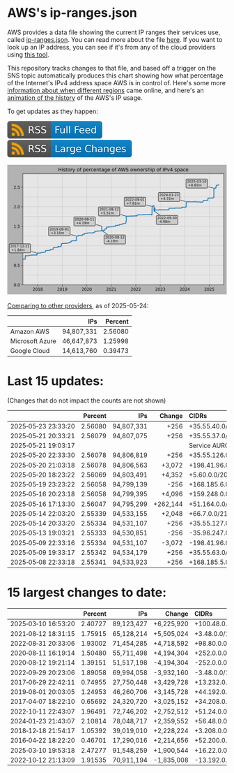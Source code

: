# AWS's ip-ranges.json

AWS provides a data file showing the current IP ranges their
services use, called [ip-ranges.json](https://ip-ranges.amazonaws.com/ip-ranges.json).
You can read more about the file [here](https://docs.aws.amazon.com/general/latest/gr/aws-ip-ranges.html).
If you want to look up an IP address, you can see if it's from any of the cloud providers using [this tool](https://cloud-ips.s3-us-west-2.amazonaws.com/index.html).

This repository tracks changes to that file, and based off a trigger on the SNS 
topic automatically produces this chart showing how what percentage of the 
Internet's IPv4 address space AWS is in control of.  Here's some 
more [information about when different regions](announces.md) came 
online, and here's an [animation of the history](https://youtu.be/v__lzuvKxU0) 
of the AWS's IP usage.

To get updates as they happen:

[![RSS Icon (Full Feed)](images/rss_badge.svg)](https://raw.githubusercontent.com/seligman/aws-ip-ranges/master/rss.xml)
[![RSS Icon (Large Changes)](images/rss_badge_partial.svg)](https://raw.githubusercontent.com/seligman/aws-ip-ranges/master/rss_big_changes.xml)

![History of AWS](history_count.svg)

[Comparing to other providers](https://github.com/seligman/cloud_sizes), as of 2025-05-24:

| | IPs | Percent |
| --- | ---: | ---: |
| Amazon AWS | 94,807,331 | 2.56080 |
| Microsoft Azure | 46,647,873 | 1.25998 |
| Google Cloud | 14,613,760 | 0.39473 |


# Last 15 updates:

(Changes that do not impact the counts are not shown)

| | Percent | IPs | Change | CIDRs |
| :--- | ---: | ---: | ---: | :--- |
| 2025&#8209;05&#8209;23&nbsp;23:33:20 | 2.56080 | 94,807,331 | +256 | +35.55.40.0/24 |
| 2025&#8209;05&#8209;21&nbsp;20:33:21 | 2.56079 | 94,807,075 | +256 | +35.55.37.0/24 |
| 2025&#8209;05&#8209;21&nbsp;19:03:17 | | | | Service AURORA_DSQL |
| 2025&#8209;05&#8209;20&nbsp;22:33:30 | 2.56078 | 94,806,819 | +256 | +35.55.126.0/24 |
| 2025&#8209;05&#8209;20&nbsp;21:03:18 | 2.56078 | 94,806,563 | +3,072 | +198.41.96.0/21,&nbsp;+198.41.104.0/22 |
| 2025&#8209;05&#8209;20&nbsp;18:23:22 | 2.56069 | 94,803,491 | +4,352 | +5.60.0.0/20,&nbsp;+35.55.127.0/24 |
| 2025&#8209;05&#8209;19&nbsp;23:23:22 | 2.56058 | 94,799,139 | -256 | +168.185.6.0/24,&nbsp;-35.55.63.0/24,&nbsp;-35.55.127.0/24 |
| 2025&#8209;05&#8209;16&nbsp;20:23:18 | 2.56058 | 94,799,395 | +4,096 | +159.248.0.0/20 |
| 2025&#8209;05&#8209;16&nbsp;17:13:30 | 2.56047 | 94,795,299 | +262,144 | +51.164.0.0/14 |
| 2025&#8209;05&#8209;14&nbsp;22:03:20 | 2.55339 | 94,533,155 | +2,048 | +66.7.0.0/21 |
| 2025&#8209;05&#8209;14&nbsp;20:33:20 | 2.55334 | 94,531,107 | +256 | +35.55.127.0/24 |
| 2025&#8209;05&#8209;13&nbsp;19:03:21 | 2.55333 | 94,530,851 | -256 | -35.96.247.0/24 |
| 2025&#8209;05&#8209;09&nbsp;22:33:16 | 2.55334 | 94,531,107 | -3,072 | -198.41.96.0/21,&nbsp;-198.41.104.0/22 |
| 2025&#8209;05&#8209;09&nbsp;19:33:17 | 2.55342 | 94,534,179 | +256 | +35.55.63.0/24 |
| 2025&#8209;05&#8209;08&nbsp;22:33:18 | 2.55341 | 94,533,923 | +256 | +168.185.5.0/24 |


# 15 largest changes to date:

| | Percent | IPs | Change | CIDRs |
| :--- | ---: | ---: | ---: | :--- |
| 2025&#8209;03&#8209;10&nbsp;16:53:20 | 2.40727 | 89,123,427 | +6,225,920 | +100.48.0.0/12,&nbsp;+16.144.0.0/13,&nbsp;+16.192.0.0/13,&nbsp;... |
| 2021&#8209;08&#8209;12&nbsp;18:31:15 | 1.75915 | 65,128,214 | +5,505,024 | +3.48.0.0/12,&nbsp;+35.96.0.0/12,&nbsp;+3.152.0.0/13,&nbsp;... |
| 2022&#8209;08&#8209;31&nbsp;20:33:06 | 1.93002 | 71,454,285 | +4,718,592 | +98.80.0.0/12,&nbsp;+184.32.0.0/12,&nbsp;+13.184.0.0/13,&nbsp;... |
| 2020&#8209;08&#8209;11&nbsp;16:19:14 | 1.50480 | 55,711,498 | +4,194,304 | +252.0.0.0/10 |
| 2020&#8209;08&#8209;12&nbsp;19:21:14 | 1.39151 | 51,517,198 | -4,194,304 | -252.0.0.0/10 |
| 2022&#8209;09&#8209;29&nbsp;20:23:06 | 1.89058 | 69,994,058 | -3,932,160 | -3.48.0.0/12,&nbsp;-35.96.0.0/12,&nbsp;-3.240.0.0/13,&nbsp;... |
| 2017&#8209;06&#8209;29&nbsp;22:42:11 | 0.74955 | 27,750,448 | +3,429,728 | +13.232.0.0/13,&nbsp;+34.240.0.0/13,&nbsp;+35.168.0.0/13,&nbsp;... |
| 2019&#8209;08&#8209;01&nbsp;20:03:05 | 1.24953 | 46,260,706 | +3,145,728 | +44.192.0.0/10,&nbsp;-3.192.0.0/12 |
| 2017&#8209;04&#8209;07&nbsp;18:22:10 | 0.65692 | 24,320,720 | +3,025,152 | +34.208.0.0/12,&nbsp;+34.224.0.0/12,&nbsp;+13.58.0.0/15,&nbsp;... |
| 2022&#8209;10&#8209;11&nbsp;22:43:07 | 1.96491 | 72,746,202 | +2,752,512 | +51.24.0.0/13,&nbsp;+57.104.0.0/13,&nbsp;+51.20.0.0/14,&nbsp;... |
| 2024&#8209;01&#8209;23&nbsp;21:43:07 | 2.10814 | 78,048,717 | +2,359,552 | +56.48.0.0/13,&nbsp;+16.28.0.0/14,&nbsp;+16.64.0.0/14,&nbsp;... |
| 2018&#8209;12&#8209;18&nbsp;21:54:17 | 1.05392 | 39,019,010 | +2,228,224 | +3.208.0.0/12,&nbsp;+3.224.0.0/12,&nbsp;+13.48.0.0/15 |
| 2016&#8209;04&#8209;22&nbsp;18:22:20 | 0.46701 | 17,290,016 | +2,214,656 | +52.200.0.0/13,&nbsp;+52.208.0.0/13,&nbsp;+52.36.0.0/14,&nbsp;... |
| 2025&#8209;03&#8209;10&nbsp;19:53:18 | 2.47277 | 91,548,259 | +1,900,544 | +16.22.0.0/15,&nbsp;+16.48.0.0/15,&nbsp;+16.58.0.0/15,&nbsp;... |
| 2022&#8209;10&#8209;12&nbsp;21:13:09 | 1.91535 | 70,911,194 | -1,835,008 | -13.192.0.0/13,&nbsp;-16.28.0.0/14,&nbsp;-40.172.0.0/14,&nbsp;... |
